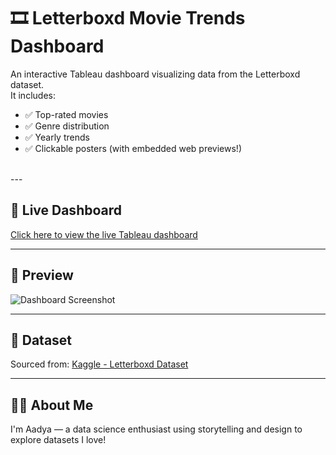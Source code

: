 # 🎞️ Letterboxd Movie Trends Dashboard

An interactive Tableau dashboard visualizing data from the Letterboxd dataset.  
It includes:

- ✅ Top-rated movies
- ✅ Genre distribution
- ✅ Yearly trends
- ✅ Clickable posters (with embedded web previews!)

<br>
---

## 🔗 Live Dashboard
[Click here to view the live Tableau dashboard](https://public.tableau.com/your-link-here)

---

## 📸 Preview
![Dashboard Screenshot](dashboard-screenshot.png)

---

## 📁 Dataset
Sourced from: [Kaggle - Letterboxd Dataset](https://www.kaggle.com/datasets/gsimonx37/letterboxd)

---

## 🙋‍♀️ About Me
I'm Aadya — a data science enthusiast using storytelling and design to explore datasets I love!  

